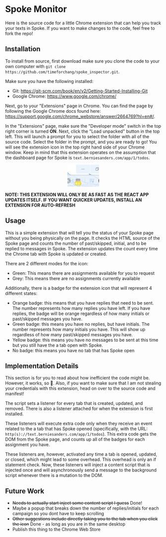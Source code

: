 # Spoke Monitor
Here is the source code for a little Chrome extension that can help you track your texts in Spoke. If you want to make changes to the code, feel free to fork the repo!

## Installation
To install from source, first download make sure you clone the code to your own computer with `git clone https://github.com/timeforchang/spoke_inspector.git`. 

Make sure you have the following installed:
- Git: https://git-scm.com/book/en/v2/Getting-Started-Installing-Git
- Google Chrome: https://www.google.com/chrome/

Next, go to your "Extensions" page in Chrome. You can find the page by following the Google Chrome docs found here: https://support.google.com/chrome_webstore/answer/2664769?hl=en#/. 

In the "Extensions" page, make sure the "Developer mode" switch in the top right corner is turned **ON**. Next, click the "Load unpacked" button in the top left. This will launch a prompt for you to select the folder with all of the source code. Select the folder in the prompt, and you are ready to go! You will see the extension icon in the top right hand side of your Chrome window. Keep in mind that this extension operates on the assumption that the dashboard page for Spoke is ```text.berniesanders.com/app/1/todos```. 

<div style="text-align:center;"><img src="screenshot.jpg" /></div>

**NOTE: THIS EXTENSION WILL ONLY BE AS FAST AS THE REACT APP UPDATES ITSELF. IF YOU WANT QUICKER UPDATES, INSTALL AN EXTENSION FOR AUTO-REFRESH**

## Usage
This is a simple extension that will tell you the status of your Spoke page without you being physically on the page. It checks the HTML source of the Spoke page and counts the number of past/skipped, initial, and to be replied to messages in Spoke. The extension updates the count every time the Chrome tab with Spoke is updated or created. 

There are 2 different modes for the icon:
- Green: This means there are assignments available for you to request
- Grey: This means there are no assignments currently available

Additionally, there is a badge for the extension icon that will represent 4 different states:
- Orange badge: this means that you have replies that need to be sent. The number represents how many replies you have left. If you have replies, the badge will be orange regardless of how many initials or past/skipped messages you have.
- Green badge: this means you have no replies, but have initials. The number represents how many initials you have. This will show up regardless of how many past/skipped messages you have.
- Yellow badge: this means you have no messages to be sent at this time but you still have the a tab open with Spoke.
- No badge: this means you have no tab that has Spoke open

## Implementation Details
This section is for you to read about how inefficient the code might be. However, it works, so 🤷‍. Also, if you want to make sure that I am not stealing your credentials with this extension, head on over to the source code and manifest! 

The script sets a listener for every tab that is created, updated, and removed. There is also a listener attached for when the extension is first installed. 

These listeners will execute extra code only when they receive an event related to the a tab that has Spoke opened (specifically, with the URL: ```http(s)://text.berniesanders.com/app/1/todos```). This extra code gets the DOM from the Spoke page, and counts up all of the badges for each assignment you have. 

These listeners are, however, activated any time a tab is opened, updated, or closed, which might lead to some overhead. This overhead is only an if statement check. Now, these listeners will inject a content script that is injected once and will asynchronously send a message to the background script whenever there is a mutation to the DOM.

## Future Work
- ~~Needs to actually start inject some content script I guess~~ Done!
- Maybe a popup that breaks down the number of replies/initials for each campaign so you dont have to keep scrolling
- ~~Other suggestions include directly taking you to the tab when you click the icon~~ Done - as long as you are in the same desktop
- Publish this thing to the Chrome Web Store